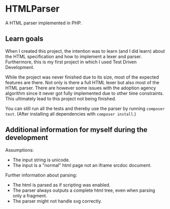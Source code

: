 # HTMLParser
A HTML parser implemented in PHP.

## Learn goals
When I created this project, the intention was to learn (and I did learn) about the HTML specification and how to
implement a lexer and parser. Furthermore, this is my first project in which I used Test Driven Development.

While the project was never finished due to its size, most of the expected features are there. Not only is there
a full HTML lexer but also most of the HTML parser. There are however some issues with the adoption agency algorithm
since it never got fully implemented due to other time constraints. This ultimately lead to this project not being
finished.

You can still run all the tests and thereby use the parser by running `composer test`. (After installing all
dependencies with `composer install`.)

## Additional information for myself during the development
Assumptions:
- The input string is unicode.
- The input is a "normal" html page not an iframe srcdoc document.

Further information about parsing:
- The html is parsed as if scripting was enabled.
- The parser always outputs a complete html tree, even when parsing only a fragment.
- The parser might not handle svg correctly.
